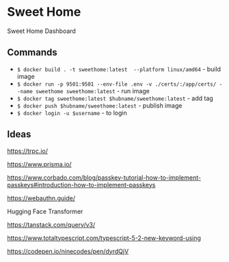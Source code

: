 # Sweet Home
Sweet Home Dashboard

## Commands
- `$ docker build . -t sweethome:latest  --platform linux/amd64` - build image
- `$ docker run -p 9501:9501 --env-file .env -v ./certs/:/app/certs/ --name sweethome sweethome:latest` - run image
- `$ docker tag sweethome:latest $hubname/sweethome:latest` - add tag
- `$ docker push $hubname/sweethome:latest` - publish image
- `$ docker login -u $username` - to login 

## Ideas
 https://trpc.io/

https://www.prisma.io/

https://www.corbado.com/blog/passkey-tutorial-how-to-implement-passkeys#introduction-how-to-implement-passkeys

https://webauthn.guide/


Hugging Face Transformer


https://tanstack.com/query/v3/

https://www.totaltypescript.com/typescript-5-2-new-keyword-using

https://codepen.io/ninecodes/pen/dyrdQjV